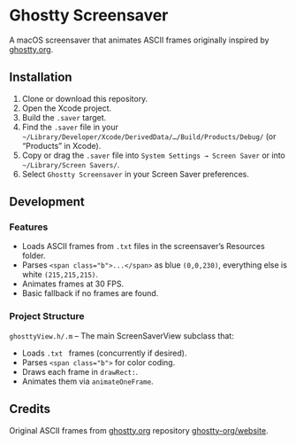 # Ghostty Screensaver

A macOS screensaver that animates ASCII frames originally inspired by [ghostty.org](https://ghostty.org/).

## Installation

1. Clone or download this repository.
2. Open the Xcode project.
3. Build the `.saver` target.
4. Find the `.saver` file in your `~/Library/Developer/Xcode/DerivedData/…/Build/Products/Debug/` (or “Products” in Xcode).
5. Copy or drag the `.saver` file into `System Settings → Screen Saver` or into `~/Library/Screen Savers/`.
6. Select `Ghostty Screensaver` in your Screen Saver preferences.


## Development

### Features

- Loads ASCII frames from `.txt` files in the screensaver’s Resources folder.
- Parses `<span class="b">...</span>` as blue `(0,0,230)`, everything else is white `(215,215,215)`.
- Animates frames at 30 FPS.
- Basic fallback if no frames are found.

### Project Structure

`ghosttyView.h/.m` – The main ScreenSaverView subclass that:
- Loads `.txt ` frames (concurrently if desired).
- Parses `<span class="b">` for color coding.
- Draws each frame in `drawRect:`.
- Animates them via `animateOneFrame`.

## Credits

Original ASCII frames from [ghostty.org](https://ghostty.org/) repository [ghostty-org/website](https://github.com/ghostty-org/website/tree/main/terminals/home/animation_frames).
